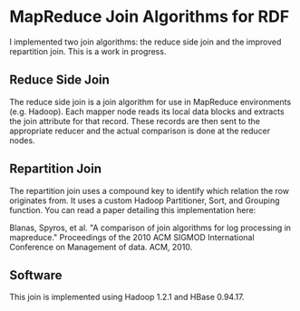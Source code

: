 MapReduce Join Algorithms for RDF
=========
I implemented two join algorithms: the reduce side join and the improved repartition join. This is a work in progress.

Reduce Side Join
---------
The reduce side join is a join algorithm for use in MapReduce environments (e.g. Hadoop).
Each mapper node reads its local data blocks and extracts the join attribute for that record.
These records are then sent to the appropriate reducer and the actual comparison is done at the reducer nodes.

Repartition Join
---------
The repartition join uses a compound key to identify which relation the row originates from.
It uses a custom Hadoop Partitioner, Sort, and Grouping function. You can read a paper detailing this implementation here:

Blanas, Spyros, et al. "A comparison of join algorithms for log processing in mapreduce."
Proceedings of the 2010 ACM SIGMOD International Conference on Management of data. ACM, 2010.

Software
---------
This join is implemented using Hadoop 1.2.1 and HBase 0.94.17.